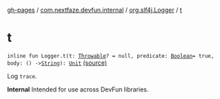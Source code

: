 [gh-pages](../../index.md) / [com.nextfaze.devfun.internal](../index.md) / [org.slf4j.Logger](index.md) / [t](./t.md)

# t

`inline fun Logger.t(t: `[`Throwable`](https://kotlinlang.org/api/latest/jvm/stdlib/kotlin/-throwable/index.html)`? = null, predicate: `[`Boolean`](https://kotlinlang.org/api/latest/jvm/stdlib/kotlin/-boolean/index.html)` = true, body: () -> `[`String`](https://kotlinlang.org/api/latest/jvm/stdlib/kotlin/-string/index.html)`): `[`Unit`](https://kotlinlang.org/api/latest/jvm/stdlib/kotlin/-unit/index.html) [(source)](https://github.com/NextFaze/dev-fun/tree/master/devfun-internal/src/main/java/com/nextfaze/devfun/internal/Logging.kt#L40)

Log `trace`.

**Internal**
Intended for use across DevFun libraries.

